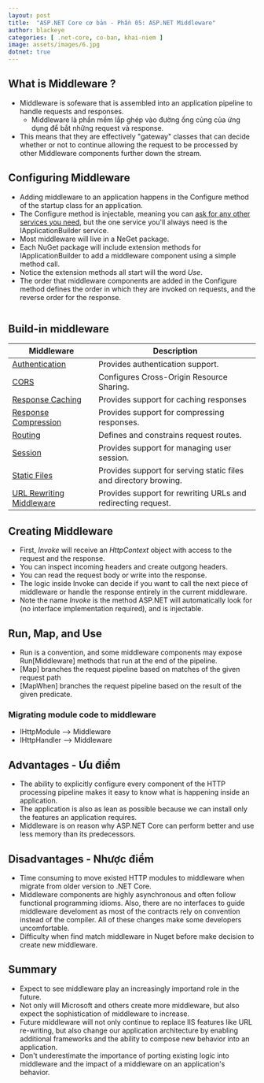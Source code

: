 ```yaml
---
layout: post
title:  "ASP.NET Core cơ bản - Phần 05: ASP.NET Middleware"
author: blackeye
categories: [ .net-core, co-ban, khai-niem ]
image: assets/images/6.jpg
dotnet: true
---
```


## What is Middleware ?
* Middleware is sofeware that is assembled into an application pipeline to handle requests and responses.
    - Middleware là phần mềm lắp ghép vào đường ống củng của ứng dụng để bắt những request và response.
* This means that they are effectively "gateway" classes that can decide whether or not to continue allowing the request to be processed by other Middleware components further down the stream.

## Configuring Middleware
* Adding middleware to an application happens in the Configure method of the startup class for an application.
* The Configure method is injectable, meaning you can [ask for any other services you need](), but the one service you'll always need is the IApplicationBuilder service.
* Most middleware will live in a NeGet package.
* Each NuGet package will include extension methods for IApplicationBuilder to add a middleware component using a simple method call.
* Notice the extension methods all start will the word _Use_.
* The order that middleware components are added in the Configure method defines the order in which they are invoked on requests, and the reverse order for the response.

![]()



## Build-in middleware

| Middleware                   | Description                                                      |
|------------------------------|------------------------------------------------------------------|
| [Authentication]()           | Provides authentication support.                                 |
| [CORS]()                     | Configures Cross-Origin Resource Sharing.                        |
| [Response Caching]()         | Provides support for caching responses                           |
| [Response Compression]()     | Provides support for compressing responses.                      |
| [Routing]()                  | Defines and constrains request routes.                           |
| [Session]()                  | Provides support for managing user session.                      |
| [Static Files]()             | Provides support for serving static files and directory browing. |
| [URL Rewriting Middleware]() | Provides support for rewriting URLs and redirecting request.     |

## Creating Middleware
* First, _Invoke_ will receive an _HttpContext_ object with access to the request and the response.
* You can inspect incoming headers and create outgong headers.
* You can read the request body or write into the response.
* The logic inside Invoke can decide if you want to call the next piece of middleware or handle the response entirely in the current middleware.
* Note the name _Invoke_ is the method ASP.NET will automatically look for (no interface implementation required), and is injectable.

## Run, Map, and Use
* Run is a convention, and some middleware components may expose Run[Middleware] methods that run at the end of the pipeline.
* [Map] branches the request pipeline based on matches of the given request path
* [MapWhen] branches the request pipeline based on the result of the given predicate.

### Migrating module code to middleware
* IHttpModule --> Middleware
* IHttpHandler --> Middleware

## Advantages - Ưu điểm
* The ability to explicitly configure every component of the HTTP processing pipeline makes it easy to know what is happening inside an application.
* The application is also as lean as possible because we can install only the features an application requires.
* Middleware is on reason why ASP.NET Core can perform better and use less memory than its predecessors.

## Disadvantages - Nhược điểm
* Time consuming to move existed HTTP modules to middleware when migrate from older version to .NET Core.
* Middleware components are highly asynchronous and often follow functional programming idioms. Also, there are no interfaces to guide middleware develoment as most of the contracts rely on convention instead of the compiler. All of these changes make some developers uncomfortable.
* Difficulty when find match middleware in Nuget before make decision to create new middleware.

## Summary
* Expect to see middleware play an increasingly importand role in the future.
* Not only will Microsoft and others create more middleware, but also expect the sophistication of middleware to increase.
* Future middleware will not only continue to replace IIS features like URL re-writing, but also change our application architecture by enabling additional frameworks and the ability to compose new behavior into an application.
* Don't underestimate the importance of porting existing logic into middleware and the impact of a middleware on an application's behavior.